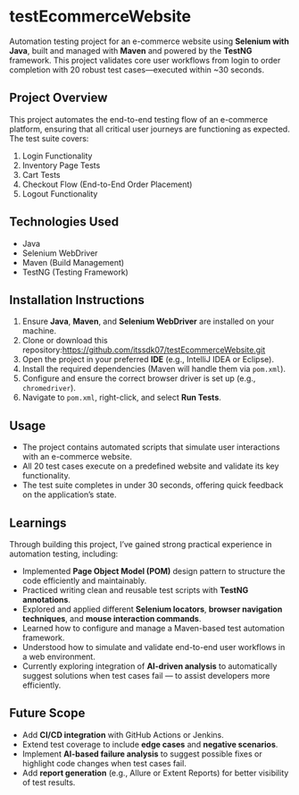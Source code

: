 # testEcommerceWebsite

Automation testing project for an e-commerce website using **Selenium with Java**, built and managed with **Maven** and powered by the **TestNG** framework. This project validates core user workflows from login to order completion with 20 robust test cases—executed within ~30 seconds.

## Project Overview

This project automates the end-to-end testing flow of an e-commerce platform, ensuring that all critical user journeys are functioning as expected. The test suite covers:

1. Login Functionality  
2. Inventory Page Tests  
3. Cart Tests  
4. Checkout Flow (End-to-End Order Placement)  
5.  Logout Functionality  

## Technologies Used

- Java  
- Selenium WebDriver  
- Maven (Build Management)  
- TestNG (Testing Framework)  

## Installation Instructions

1. Ensure **Java**, **Maven**, and **Selenium WebDriver** are installed on your machine.
2. Clone or download this repository:https://github.com/itssdk07/testEcommerceWebsite.git
3. Open the project in your preferred **IDE** (e.g., IntelliJ IDEA or Eclipse).
4. Install the required dependencies (Maven will handle them via `pom.xml`).
5. Configure and ensure the correct browser driver is set up (e.g., `chromedriver`).
6. Navigate to `pom.xml`, right-click, and select **Run Tests**.


## Usage

- The project contains automated scripts that simulate user interactions with an e-commerce website.
- All 20 test cases execute on a predefined website and validate its key functionality.
- The test suite completes in under 30 seconds, offering quick feedback on the application’s state.

## Learnings

Through building this project, I’ve gained strong practical experience in automation testing, including:

- Implemented **Page Object Model (POM)** design pattern to structure the code efficiently and maintainably.
- Practiced writing clean and reusable test scripts with **TestNG annotations**.
- Explored and applied different **Selenium locators**, **browser navigation techniques**, and **mouse interaction commands**.
- Learned how to configure and manage a Maven-based test automation framework.
- Understood how to simulate and validate end-to-end user workflows in a web environment.
- Currently exploring integration of **AI-driven analysis** to automatically suggest solutions when test cases fail — to assist developers more efficiently.

## Future Scope

- Add **CI/CD integration** with GitHub Actions or Jenkins.
- Extend test coverage to include **edge cases** and **negative scenarios**.
- Implement **AI-based failure analysis** to suggest possible fixes or highlight code changes when test cases fail.
- Add **report generation** (e.g., Allure or Extent Reports) for better visibility of test results.

